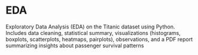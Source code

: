 # EDA
Exploratory Data Analysis (EDA) on the Titanic dataset using Python. Includes data cleaning, statistical summary, visualizations (histograms, boxplots, scatterplots, heatmaps, pairplots), observations, and a PDF report summarizing insights about passenger survival patterns
